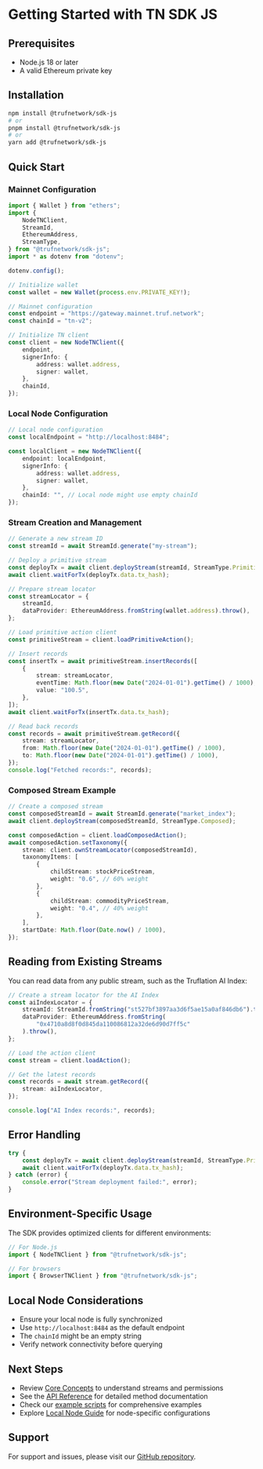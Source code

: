 # Getting Started with TN SDK JS

## Prerequisites

- Node.js 18 or later
- A valid Ethereum private key

## Installation

```bash
npm install @trufnetwork/sdk-js
# or
pnpm install @trufnetwork/sdk-js
# or
yarn add @trufnetwork/sdk-js
```

## Quick Start

### Mainnet Configuration

```typescript
import { Wallet } from "ethers";
import {
	NodeTNClient,
	StreamId,
	EthereumAddress,
	StreamType,
} from "@trufnetwork/sdk-js";
import * as dotenv from "dotenv";

dotenv.config();

// Initialize wallet
const wallet = new Wallet(process.env.PRIVATE_KEY!);

// Mainnet configuration
const endpoint = "https://gateway.mainnet.truf.network";
const chainId = "tn-v2";

// Initialize TN client
const client = new NodeTNClient({
	endpoint,
	signerInfo: {
		address: wallet.address,
		signer: wallet,
	},
	chainId,
});
```

### Local Node Configuration

```typescript
// Local node configuration
const localEndpoint = "http://localhost:8484";

const localClient = new NodeTNClient({
	endpoint: localEndpoint,
	signerInfo: {
		address: wallet.address,
		signer: wallet,
	},
	chainId: "", // Local node might use empty chainId
});
```

### Stream Creation and Management

```typescript
// Generate a new stream ID
const streamId = await StreamId.generate("my-stream");

// Deploy a primitive stream
const deployTx = await client.deployStream(streamId, StreamType.Primitive);
await client.waitForTx(deployTx.data.tx_hash);

// Prepare stream locator
const streamLocator = {
	streamId,
	dataProvider: EthereumAddress.fromString(wallet.address).throw(),
};

// Load primitive action client
const primitiveStream = client.loadPrimitiveAction();

// Insert records
const insertTx = await primitiveStream.insertRecords([
	{
		stream: streamLocator,
		eventTime: Math.floor(new Date("2024-01-01").getTime() / 1000), // UNIX timestamp in seconds
		value: "100.5",
	},
]);
await client.waitForTx(insertTx.data.tx_hash);

// Read back records
const records = await primitiveStream.getRecord({
	stream: streamLocator,
	from: Math.floor(new Date("2024-01-01").getTime() / 1000),
	to: Math.floor(new Date("2024-01-01").getTime() / 1000),
});
console.log("Fetched records:", records);
```

### Composed Stream Example

```typescript
// Create a composed stream
const composedStreamId = await StreamId.generate("market_index");
await client.deployStream(composedStreamId, StreamType.Composed);

const composedAction = client.loadComposedAction();
await composedAction.setTaxonomy({
	stream: client.ownStreamLocator(composedStreamId),
	taxonomyItems: [
		{
			childStream: stockPriceStream,
			weight: "0.6", // 60% weight
		},
		{
			childStream: commodityPriceStream,
			weight: "0.4", // 40% weight
		},
	],
	startDate: Math.floor(Date.now() / 1000),
});
```

## Reading from Existing Streams

You can read data from any public stream, such as the Truflation AI Index:

```typescript
// Create a stream locator for the AI Index
const aiIndexLocator = {
	streamId: StreamId.fromString("st527bf3897aa3d6f5ae15a0af846db6").throw(),
	dataProvider: EthereumAddress.fromString(
		"0x4710a8d8f0d845da110086812a32de6d90d7ff5c"
	).throw(),
};

// Load the action client
const stream = client.loadAction();

// Get the latest records
const records = await stream.getRecord({
	stream: aiIndexLocator,
});

console.log("AI Index records:", records);
```

## Error Handling

```typescript
try {
	const deployTx = await client.deployStream(streamId, StreamType.Primitive);
	await client.waitForTx(deployTx.data.tx_hash);
} catch (error) {
	console.error("Stream deployment failed:", error);
}
```

## Environment-Specific Usage

The SDK provides optimized clients for different environments:

```typescript
// For Node.js
import { NodeTNClient } from "@trufnetwork/sdk-js";

// For browsers
import { BrowserTNClient } from "@trufnetwork/sdk-js";
```

## Local Node Considerations

- Ensure your local node is fully synchronized
- Use `http://localhost:8484` as the default endpoint
- The `chainId` might be an empty string
- Verify network connectivity before querying

## Next Steps

- Review [Core Concepts](./core-concepts.md) to understand streams and permissions
- See the [API Reference](./api-reference.md) for detailed method documentation
- Check our [example scripts](../examples) for comprehensive examples
- Explore [Local Node Guide](./local-node-guide.md) for node-specific configurations

## Support

For support and issues, please visit our [GitHub repository](https://github.com/trufnetwork/sdk-js/issues).
